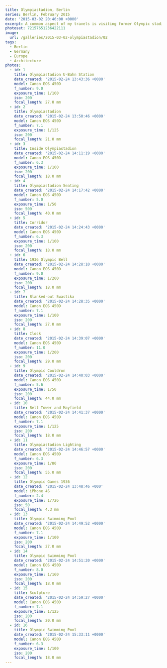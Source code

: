 ```yaml
---
title: Olympiastadion, Berlin
series: Berlin, February 2015
date: '2015-03-02 20:46:00 +0000'
excerpt: A common aspect of my travels is visiting former Olympic stadiums, and my trip to Berlin was no different.
photoset: 72157651236422111
image:
  url: /galleries/2015-03-02-olympiastadion/02
tags:
  - Berlin
  - Germany
  - Europe
  - Architecture
photos:
  - id: 1
    title: Olympiastadion U-Bahn Station
    date_created: '2015-02-24 13:43:36 +0000'
    model: Canon EOS 450D
    f_number: 9.0
    exposure_time: 1/160
    iso: 200
    focal_length: 27.0 mm
  - id: 2
    title: Olympiastadion
    date_created: '2015-02-24 13:50:46 +0000'
    model: Canon EOS 450D
    f_number: 7.1
    exposure_time: 1/125
    iso: 200
    focal_length: 21.0 mm
  - id: 3
    title: Inside Olympiastadion
    date_created: '2015-02-24 14:11:19 +0000'
    model: Canon EOS 450D
    f_number: 6.3
    exposure_time: 1/100
    iso: 200
    focal_length: 18.0 mm
  - id: 4
    title: Olympiastadion Seating
    date_created: '2015-02-24 14:17:42 +0000'
    model: Canon EOS 450D
    f_number: 5.0
    exposure_time: 1/50
    iso: 500
    focal_length: 40.0 mm
  - id: 5
    title: Corridor
    date_created: '2015-02-24 14:24:43 +0000'
    model: Canon EOS 450D
    f_number: 6.3
    exposure_time: 1/100
    iso: 200
    focal_length: 18.0 mm
  - id: 6
    title: 1936 Olympic Bell
    date_created: '2015-02-24 14:28:10 +0000'
    model: Canon EOS 450D
    f_number: 9.0
    exposure_time: 1/200
    iso: 200
    focal_length: 18.0 mm
  - id: 7
    title: Blanked-out Swastika
    date_created: '2015-02-24 14:28:35 +0000'
    model: Canon EOS 450D
    f_number: 7.1
    exposure_time: 1/100
    iso: 200
    focal_length: 27.0 mm
  - id: 8
    title: Clock
    date_created: '2015-02-24 14:39:07 +0000'
    model: Canon EOS 450D
    f_number: 11.0
    exposure_time: 1/200
    iso: 200
    focal_length: 29.0 mm
  - id: 9
    title: Olympic Couldron
    date_created: '2015-02-24 14:40:03 +0000'
    model: Canon EOS 450D
    f_number: 5.6
    exposure_time: 1/50
    iso: 200
    focal_length: 44.0 mm
  - id: 10
    title: Bell Tower and Mayfield
    date_created: '2015-02-24 14:41:37 +0000'
    model: Canon EOS 450D
    f_number: 7.1
    exposure_time: 1/125
    iso: 200
    focal_length: 18.0 mm
  - id: 11
    title: Olympiastadion Lighting
    date_created: '2015-02-24 14:46:57 +0000'
    model: Canon EOS 450D
    f_number: 6.3
    exposure_time: 1/80
    iso: 200
    focal_length: 55.0 mm
  - id: 12
    title: Olympic Games 1936
    date_created: '2015-02-24 13:48:46 +000'
    model: iPhone 4S
    f_number: 2.4
    exposure_time: 1/726
    iso: 50
    focal_length: 4.3 mm
  - id: 13
    title: Olympic Swimming Pool
    date_created: '2015-02-24 14:49:52 +0000'
    model: Canon EOS 450D
    f_number: 7.1
    exposure_time: 1/100
    iso: 200
    focal_length: 27.0 mm
  - id: 14
    title: Olympic Swimming Pool
    date_created: '2015-02-24 14:51:20 +0000'
    model: Canon EOS 450D
    f_number: 8.0
    exposure_time: 1/160
    iso: 200
    focal_length: 18.0 mm
  - id: 15
    title: Sculpture
    date_created: '2015-02-24 14:59:27 +0000'
    model: Canon EOS 450D
    f_number: 7.1
    exposure_time: 1/125
    iso: 200
    focal_length: 20.0 mm
  - id: 16
    title: Olympic Swimming Pool
    date_created: '2015-02-24 15:33:11 +0000'
    model: Canon EOS 450D
    f_number: 6.3
    exposure_time: 1/100
    iso: 200
    focal_length: 18.0 mm
---
```

